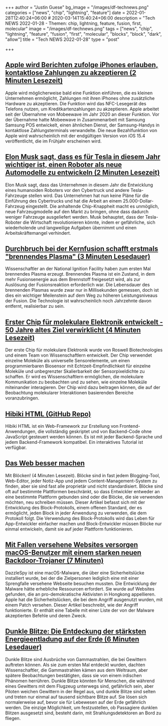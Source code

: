+++
author = "Justin Guese"
bg_image = "/images/df-technews.png"
categories = ["news", "chip", "lightning", "feature"]
date = 2022-01-28T12:40:24+06:00 # 2020-03-14T15:40:24+06:00
description = "Tech NEWS 2022-01-28 - Themen: chip, lightning, feature, fusion, first, molecular"
image = "/images/df-technews.png"
tags = ["news", "chip", "lightning", "feature", "fusion", "first", "molecular", "blocks", "block", "dark", "allow"]
title = "Tech NEWS 2022-01-28"
type = "post"

+++

## [Apple wird Berichten zufolge iPhones erlauben, kontaktlose Zahlungen zu akzeptieren (2 Minuten Lesezeit)](https://techcrunch.com/2022/01/27/apple-will-reportedly-allow-iphones-to-accept-contactless-payments/)

 Apple wird möglicherweise bald eine Funktion einführen, die es kleinen Unternehmen ermöglicht, Zahlungen mit ihren iPhones ohne zusätzliche Hardware zu akzeptieren. Die Funktion wird das NFC-Lesegerät des Telefons nutzen, um Kreditkartenzahlungen zu akzeptieren. Apple arbeitet seit der Übernahme von Mobeewave im Jahr 2020 an dieser Funktion. Vor der Übernahme hatte Mobeewave in Zusammenarbeit mit Samsung Samsung POS entwickelt, einen ähnlichen Dienst, der Samsung-Handys in kontaktlose Zahlungsterminals verwandelte. Die neue Bezahlfunktion von Apple wird wahrscheinlich mit der endgültigen Version von iOS 15.4 veröffentlicht, die im Frühjahr erscheinen wird.

## [Elon Musk sagt, dass es für Tesla in diesem Jahr wichtiger ist, einen Roboter als neue Automodelle zu entwickeln (2 Minuten Lesezeit)](https://www.cnbc.com/2022/01/27/musk-tesla-robot-top-priority-for-new-product-development-this-year.html)

 Elon Musk sagt, dass das Unternehmen in diesem Jahr die Entwicklung eines humanoiden Roboters vor den Cybertruck und andere Tesla-Fahrzeuge stellen wird. Das Unternehmen hat nun keine Pläne für die Einführung des Cybertrucks und hat die Arbeit an einem 25.000-Dollar-Fahrzeug eingestellt. Die anhaltende Chip-Knappheit macht es unmöglich, neue Fahrzeugmodelle auf den Markt zu bringen, ohne dass dadurch weniger Fahrzeuge ausgeliefert werden. Musk behauptet, dass der Tesla-Roboter die Wirtschaft revolutionieren könnte, indem er gefährliche, sich wiederholende und langweilige Aufgaben übernimmt und einen Arbeitskräftemangel verhindert.

## [Durchbruch bei der Kernfusion schafft erstmals "brennendes Plasma" (3 Minuten Lesedauer)](https://newatlas.com/energy/nuclear-fusion-breakthrough-burning-plasma-first-time/)

 Wissenschaftler an der National Ignition Facility haben zum ersten Mal brennendes Plasma erzeugt. Brennendes Plasma ist ein Zustand, in dem mehr Fusionsenergie aus dem Brennstoff freigesetzt wird, als zur Auslösung der Fusionsreaktion erforderlich war. Die Lebensdauer des brennenden Plasmas wurde zwar nur in Millisekunden gemessen, doch ist dies ein wichtiger Meilenstein auf dem Weg zu höheren Leistungsniveaus der Fusion. Die Technologie ist wahrscheinlich noch Jahrzehnte davon entfernt, realisierbar zu sein.

## [Erster Chip für molekulare Elektronik entwickelt - 50 Jahre altes Ziel verwirklicht (4 Minuten Lesezeit)](https://scitechdaily.com/first-molecular-electronics-chip-developed-realizes-50-year-old-goal/)

 Der erste Chip für molekulare Elektronik wurde von Roswell Biotechnologies und einem Team von Wissenschaftlern entwickelt. Der Chip verwendet einzelne Moleküle als universelle Sensorelemente, um einen programmierbaren Biosensor mit Echtzeit-Empfindlichkeit für einzelne Moleküle und unbegrenzter Skalierbarkeit der Sensorpixeldichte zu schaffen. Er wird es Wissenschaftlern ermöglichen, die molekulare Kommunikation zu beobachten und zu sehen, wie einzelne Moleküle miteinander interagieren. Der Chip wird dazu beitragen können, die auf der Beobachtung molekularer Interaktionen basierenden Bereiche voranzubringen.

## [Hibiki HTML (GitHub Repo)](https://github.com/dashborg/hibiki/1/0100017ea06109dc-a07102e5-8701-4a66-aa69-f01c5b2e2ea8-000000/fFhuOjJiaf3m3Jbtc4DqCdIxiHarwxeWmL-6gZMaS3w=234)

 Hibiki HTML ist ein Web-Framework zur Erstellung von Frontend-Anwendungen, die vollständig geskriptet und von Backend-Code ohne JavaScript gesteuert werden können. Es ist mit jeder Backend-Sprache und jedem Backend-Framework kompatibel. Ein interaktives Tutorial ist verfügbar.

## [Das Web besser machen](https://www.joelonsoftware.com/2022/01/27/making-the-web-better-with-blocks/)

 Mit Blöcken! (4 Minuten Lesezeit). Blöcke sind in fast jedem Blogging-Tool, Web-Editor, jeder Notiz-App und jedem Content-Management-System zu finden, aber sie sind fast alle proprietär und nicht standardisiert. Blöcke sind oft auf bestimmte Plattformen beschränkt, so dass Entwickler entweder an eine bestimmte Plattform gebunden sind oder die Blöcke, die sie verwenden möchten, neu schreiben müssen. Dieser Artikel befasst sich mit der Entwicklung des Block-Protokolls, einem offenen Standard, der es ermöglicht, jeden Block in jeder Anwendung zu verwenden, die dem Protokoll folgt. Die Verwendung des Block-Protokolls wird das Leben für App-Entwickler einfacher machen und Block-Entwickler müssen Blöcke nur einmal entwickeln, damit sie auf jeder Plattform funktionieren.

## [Mit Fallen versehene Websites versorgen macOS-Benutzer mit einem starken neuen Backdoor-Trojaner (7 Minuten)](https://arstechnica.com/information-technology/2022/01/booby-trapped-sites-delivered-potent-new-backdoor-trojan-to-macos-users/)

 DazzleSpy ist eine macOS-Malware, die über eine Sicherheitslücke installiert wurde, bei der die Zielpersonen lediglich eine mit einer Sprengfalle versehene Webseite besuchen mussten. Die Entwicklung der Malware hätte erhebliche Ressourcen erfordert. Sie wurde auf Websites gefunden, die an pro-demokratische Aktivisten in Hongkong appellieren. Apple hat die Sicherheitslücken, die bei dem Angriff ausgenutzt wurden, mit einem Patch versehen. Dieser Artikel beschreibt, wie der Angriff funktionierte. Er enthält eine Tabelle mit einer Liste der von der Malware akzeptierten Befehle und deren Zweck.

## [Dunkle Blitze: Die Entdeckung der stärksten Energieentladung auf der Erde (6 Minuten Lesedauer)](https://interestingengineering.com/dark-lightning-uncovering-the-strongest-energy-discharge-on-earth)

 Dunkle Blitze sind Ausbrüche von Gammastrahlen, die bei Gewittern auftreten können. Als sie zum ersten Mal entdeckt wurden, dachten Wissenschaftler, die Gammastrahlen kämen aus dem Weltraum, aber spätere Beobachtungen bestätigten, dass sie von einem irdischen Phänomen herrühren. Dunkle Blitze könnten für Menschen, die während eines Gewitters mit dem Flugzeug unterwegs sind, gefährlich sein, aber Piloten weichen Gewittern in der Regel aus, und dunkle Blitze sind selten und treten nur einmal auf tausend sichtbare Blitze auf. Sie lösen sich normalerweise auf, bevor sie für Lebewesen auf der Erde gefährlich werden. Die einzige Möglichkeit, um festzustellen, ob Passagiere dunklen Blitzen ausgesetzt sind, besteht darin, mit Strahlungsdetektoren an Bord zu fliegen.

